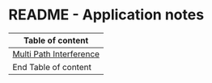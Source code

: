 # README - Application notes

| Table of content                  |
|-----------------------------------|
| [Multi Path Interference](mpi.md) |
| End Table of content              |